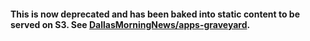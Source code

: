 #### This is now deprecated and has been baked into static content to be served on S3. See [DallasMorningNews/apps-graveyard](https://github.com/DallasMorningNews/apps-graveyard).

